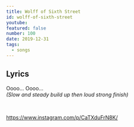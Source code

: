 ```yaml
---
title: Wolff of Sixth Street
id: wolff-of-sixth-street
youtube:
featured: false
number: 100
date: 2019-12-31
tags:
  - songs
---
```


## Lyrics
Oooo... Oooo... <br>
<i>(Slow and steady build up then loud strong finish)</i>

<br>

https://www.instagram.com/p/CaTXduFrN8K/